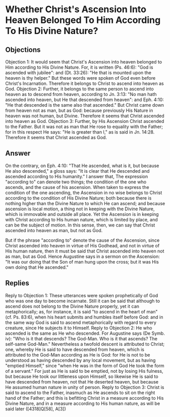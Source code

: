 # Whether Christ's Ascension Into Heaven Belonged To Him According To His Divine Nature?
## Objections
Objection 1: It would seem that Christ's Ascension into heaven belonged to Him according to His Divine Nature. For, it is written (Ps. 46:6): "God is ascended with jubilee": and (Dt. 33:26): "He that is mounted upon the heaven is thy helper." But these words were spoken of God even before Christ's Incarnation. Therefore it belongs to Christ to ascend into heaven as God.
Objection 2: Further, it belongs to the same person to ascend into heaven as to descend from heaven, according to Jn. 3:13: "No man hath ascended into heaven, but He that descended from heaven": and Eph. 4:10: "He that descended is the same also that ascended." But Christ came down from heaven not as man, but as God: because previously His Nature in heaven was not human, but Divine. Therefore it seems that Christ ascended into heaven as God.
Objection 3: Further, by His Ascension Christ ascended to the Father. But it was not as man that He rose to equality with the Father; for in this respect He says: "He is greater than I," as is said in Jn. 14:28. Therefore it seems that Christ ascended as God.
## Answer
On the contrary, on Eph. 4:10: "That He ascended, what is it, but because He also descended," a gloss says: "It is clear that He descended and ascended according to His humanity."
I answer that, The expression "according to" can denote two things; the condition of the one who ascends, and the cause of his ascension. When taken to express the condition of the one ascending, the Ascension in no wise belongs to Christ according to the condition of His Divine Nature; both because there is nothing higher than the Divine Nature to which He can ascend; and because ascension is local motion, a thing not in keeping with the Divine Nature, which is immovable and outside all place. Yet the Ascension is in keeping with Christ according to His human nature, which is limited by place, and can be the subject of motion. In this sense, then, we can say that Christ ascended into heaven as man, but not as God.

But if the phrase "according to" denote the cause of the Ascension, since Christ ascended into heaven in virtue of His Godhead, and not in virtue of His human nature, then it must be said that Christ ascended into heaven not as man, but as God. Hence Augustine says in a sermon on the Ascension: "It was our doing that the Son of man hung upon the cross; but it was His own doing that He ascended."
## Replies
Reply to Objection 1: These utterances were spoken prophetically of God who was one day to become incarnate. Still it can be said that although to ascend does not belong to the Divine Nature properly, yet it can metaphorically; as, for instance, it is said "to ascend in the heart of man" (cf. Ps. 83:6), when his heart submits and humbles itself before God: and in the same way God is said to ascend metaphorically with regard to every creature, since He subjects it to Himself.
Reply to Objection 2: He who ascended is the same as He who descended. For Augustine says (De Symb. iv): "Who is it that descends? The God-Man. Who is it that ascends? The self-same God-Man." Nevertheless a twofold descent is attributed to Christ; one, whereby He is said to have descended from heaven, which is attributed to the God-Man according as He is God: for He is not to be understood as having descended by any local movement, but as having "emptied Himself," since "when He was in the form of God He took the form of a servant." For just as He is said to be emptied, not by losing His fulness, but because He took our littleness upon Himself, so likewise He is said to have descended from heaven, not that He deserted heaven, but because He assumed human nature in unity of person.
Reply to Objection 3: Christ is said to ascend to the Father, inasmuch as He ascends to sit on the right hand of the Father; and this is befitting Christ in a measure according to His Divine Nature, and in a measure according to His human nature, as will be said later ([4318]Q[58], A[3])